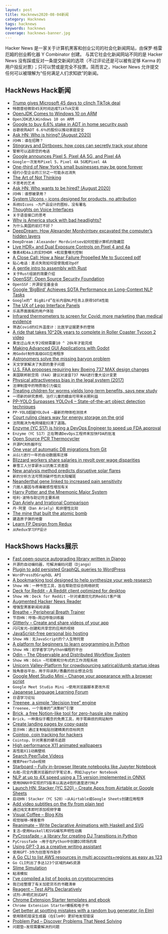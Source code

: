 ```yaml
---
layout: post
title: Hacknews2020-08-04新闻
category: Hacknews
tags: hacknews
keywords: hacknews
coverage: hacknews-banner.jpg
---
```


Hacker News 是一家关于计算机黑客和创业公司的社会化新闻网站，由保罗·格雷厄姆的创业孵化器 Y Combinator 创建。
与其它社会化新闻网站不同的是 Hacker News 没有踩或反对一条提交新闻的选项（不过评论还是可以被有足够 Karma 的用户投反对票）；只可以赞或是完全不投票。简而言之，Hacker News 允许提交任何可以被理解为“任何满足人们求知欲”的新闻。

## HackNews Hack新闻


- [Trump gives Microsoft 45 days to clinch TikTok deal](https://www.reuters.com/article/us-usa-tiktok-trump-exclusive-idUSKBN24Y0UD)
- `特朗普给微软45天时间达成TikTok交易`
- [OpenJDK Comes to Windows 10 on ARM](https://www.infoq.com/news/2020/08/openjdk-win10-arm)
- `OpenJDK进入Windows 10 on ARM`
- [Google to buy 6.6% stake in ADT in home security push](https://www.reuters.com/article/us-google-adt-stake-idUSKBN24Z1A6)
- `谷歌收购ADT 6.6％的股份以推动家庭安全`
- [Ask HN: Who is hiring? (August 2020)](item?id=24038520)
- `问HN：谁在招聘？ `
- [Stingrays and Dirtboxes: how cops can secretly track your phone](https://theintercept.com/2020/07/31/protests-surveillance-stingrays-dirtboxes-phone-tracking/)
- `警察可以追踪您的电话`
- [Google announces Pixel 5, Pixel 4A 5G, and Pixel 4A](https://www.theverge.com/2020/8/3/21352032/google-pixel-5-4a-5g-price-release-date-specs)
- `Google一次发布Pixel 5，Pixel 4A 5G和Pixel 4A`
- [One-third of New York’s small businesses may be gone forever](https://www.nytimes.com/2020/08/03/nyregion/nyc-small-businesses-closing-coronavirus.html)
- `纽约小型企业的三分之一可能永远消失`
- [The Art of Not Thinking](http://tiffanymatthe.com/not-thinking)
- `不思考的艺术`
- [Ask HN: Who wants to be hired? (August 2020)](item?id=24038518)
- `问HN：谁想被录用？ `
- [System UIcons – icons designed for products, no attribution](https://systemuicons.com/)
- `系统UIcons –为产品设计的图标，没有署名`
- [Thoughts on Voice Interfaces](https://www.ianbicking.org/blog/2020/08/thoughts-on-voice-interfaces.html)
- `关于语音接口的思考`
- [Why is America stuck with bad headlights?](https://www.caranddriver.com/features/columns/a33447381/why-is-america-stuck-with-bad-headlights/)
- `为什么美国的前灯不好？`
- [DeepDream: How Alexander Mordvintsev excavated the computer’s hidden layers](https://thereader.mitpress.mit.edu/deepdream-how-alexander-mordvintsev-excavated-the-computers-hidden-layers/)
- `DeepDream：Alexander Mordvintsev如何挖掘计算机的隐藏层`
- [Live HDR+ and Dual Exposure Controls on Pixel 4 and 4a](https://ai.googleblog.com/2020/08/live-hdr-and-dual-exposure-controls-on.html)
- `像素4和4a上的实时HDR +和双重曝光控制`
- [A Close Call: How a Near Failure Propelled Me to Succeed pdf](https://www.ams.org/journals/notices/202007/rnoti-p1007.pdf)
- `贴心电话：差点失败如何促使我成功pdf`
- [A gentle intro to assembly with Rust](https://lfn3.net/2020/08/03/a-gentle-intro-to-assembly-with-rust/)
- `关于Rust组装的简要介绍`
- [OpenSSF: Open Source Security Foundation](https://github.com/ossf)
- `OpenSSF：开源安全基金会`
- [Google ‘BigBird’ Achieves SOTA Performance on Long-Context NLP Tasks](https://syncedreview.com/2020/08/03/google-bigbird-achieves-sota-performance-on-long-context-nlp-tasks/)
- `Google的“ BigBird”在长内容NLP任务上获得SOTA性能`
- [The UX of Lego Interface Panels](https://www.designedbycave.co.uk/2020/LEGO-Interface-UX/)
- `乐高界面面板的用户体验`
- [Infrared thermometers to screen for Covid: more marketing than medical evidence](https://www.cebm.net/2020/08/screening-for-covid-19-with-infrared-thermometers-more-marketing-than-medical-evidence/)
- `筛选Covid的红外温度计：比医学证据更多的营销`
- [A ride that takes 10^20k years to complete in Roller Coaster Tycoon 2 video](https://www.youtube.com/watch?v=KVgoy_a_gWI)
- `乘坐过山车大亨2视频需要10 ^ 20k年才能完成`
- [Making Advanced GUI Applications with Godot](https://medium.com/swlh/what-makes-godot-engine-great-for-advance-gui-applications-b1cfb941df3b)
- `用Godot制作高级GUI应用程序`
- [Astronomers solve the missing baryon problem](https://astronomy.com/news/2020/06/half-the-matter-in-the-cosmos-was-missing-but-astronomers-found-it)
- `天文学家解决了失踪的重子问题`
- [U.S. FAA proposes requiring key Boeing 737 MAX design changes](https://www.reuters.com/article/us-boeing-737max-idUSKCN24Z2HK)
- `美国联邦航空局（FAA）建议对波音737 MAX进行重大设计变更`
- [Physical attractiveness bias in the legal system (2017)](https://www.thelawproject.com.au/insights/attractiveness-bias-in-the-legal-system)
- `法律制度中的物质吸引力偏见`
- [Treating children for worms yields long-term benefits, says new study](https://news.berkeley.edu/2020/08/03/treating-children-for-worms-yields-long-term-benefits-says-new-study/)
- `一项新的研究表明，治疗儿童的蠕虫可带来长期利益`
- [PP-YOLO Surpasses YOLOv4 – State-of-the-art object detection techniques](https://blog.roboflow.ai/pp-yolo-beats-yolov4-object-detection/)
- `PP-YOLO超越YOLOv4 –最新的物体检测技术`
- [Court ruling clears way for energy storage on the grid](https://www.forbes.com/sites/edhirs/2020/08/02/court-ruling-clears-way-for-energy-storage-on-the-grid-who-benefits/)
- `法院裁决为电网储能扫清了道路。`
- [Enzyme (YC S17) is hiring a DevOps Engineer to speed up FDA approval](https://angel.co/company/enzymecorp/jobs/921769-devops-internal-tooling-engineer)
- `Enzyme（YC S17）正在聘请DevOps工程师来加快FDA的批准`
- [Open Source PCR Thermocycler](https://openpcr.org/)
- `开源PCR热循环仪`
- [One year of automatic DB migrations from Git](https://abe-winter.github.io/2020/08/03/yr-of-git.html)
- `从Git进行一年的自动数据库迁移`
- [Blizzard workers share salaries in revolt over wage disparities](https://www.bloomberg.com/news/articles/2020-08-03/blizzard-workers-share-salaries-in-revolt-over-wage-disparities)
- `暴雪工人分享薪水以抗衡工资差距`
- [New analysis method predicts disruptive solar flares](https://phys.org/news/2020-07-analysis-method-disruptive-solar-flares.html)
- `新的分析方法可预测破坏性的太阳耀斑`
- [Neanderthal gene linked to increased pain sensitivity](https://www.nature.com/articles/d41586-020-02202-x)
- `穴居人基因与疼痛敏感性增加有关`
- [Harry Potter and the Mnemonic Major System](https://darkshadow.io/2020/07/09/harry-potter-and-the-mnemonic-major-system.html)
- `哈利·波特与助记符主要系统`
- [Dan Ariely and Irrational Comparison](https://brendancahill.io/brensblog/danariely)
- `丹·阿里（Dan Ariely）和非理性比较`
- [The mine that built the atomic bomb](https://www.bbc.com/future/article/20200803-the-forgotten-mine-that-built-the-atomic-bomb)
- `建造原子弹的地雷`
- [Learn FP Design from Redux](https://pitayan.com/posts/redux-fp-design/?ref=hackernews)
- `从Redux学习FP设计`


## HackShows Hacks展示

- [ Fast open-source autograding library written in Django](https://github.com/arthtyagi/judge)
- `开源的自动编码器，可解决编码问题（Django）`
- [ Plugin to add persisted GraphQL queries to WordPress](https://github.com/GraphQLAPI/graphql-api)
- `WordPress的GraphQL API`
- [ A bookmarking tool designed to help synthesize your web research](https://klobie.com)
- `Show HN：一种书签工具，旨在帮助您综合网络研究`
- [ Deck for Reddit – A Reddit client optimized for desktop](https://rdddeck.com)
- `Show HN：Deck for Reddit –针对桌面优化的Reddit客户端`
- [ Augmented Hacker News Reader](https://hacker-news.news/)
- `增强型黑客新闻阅读器`
- [ Breathe – Peripheral Breath Trainer](https://github.com/filipeisho/breathe/)
- `节目HN：呼吸–周边呼吸训练器`
- [ Glitterly – Create and share videos of your app](https://glitterly.app)
- `闪闪发光–创建和共享您的应用的视频`
- [ JavaScript-free personal bio hosting](https://plumebio.com)
- `Show HN：无JavaScript的个人生物托管`
- [ A platform for beginners to learn programming in Python](https://github.com/alexmojaki/futurecoder)
- `Show HN：初学者学习Python编程的平台`
- [ Odin – The Observable and Distributed Workflow System](https://github.com/theycallmemac/odin/blob/master/README.md)
- `Show HN：Odin –可观察和分布式的工作流程系统`
- [ Unicorn Valley-Platform for crowdsourcing satirical/dumb startup ideas](https://unicornvalley.xyz)
- `独角兽谷平台，用于将讽刺/愚蠢的创业想法众包`
- [ Google Meet Studio Mini – Change your appearance with a browser script](https://x-ing.space/mercator)
- `Google Meet Studio Mini –使用浏览器脚本更改外观`
- [ Japanese Language Learning Forum](https://questions.japanesecomplete.com)
- `日语学习论坛`
- [ Treenee, a simple “decision tree” engine](https://github.com/claudioc/treenee)
- `Treenee，一个简单的“决策树”引擎`
- [ Brick, a free Notion-like tool for zero-hassle site making](https://brick.do/)
- `Brick，一种类似于概念的免费工具，用于零麻烦的网站制作`
- [ Create landing pages by copy-paste](https://frontendor.com/)
- `显示HN：通过复制粘贴创建精美的目标网页`
- [ Cointop, coin tracking for hackers](https://cointop.sh/)
- `Cointop，针对黑客的硬币追踪`
- [ High performance X11 animated wallpapers](https://github.com/glouw/paperview)
- `高性能X11动画壁纸`
- [ Search PeerTube Videos](https://peertube-search.com)
- `搜索PeerTube视频`
- [ Starboard – Fully in-browser literate notebooks like Jupyter Notebook](https://starboard.gg)
- `右舷–完全内置浏览器的识字笔记本，例如Jupyter Notebook`
- [ NLP at up to 4X speed using a T5 version implemented in ONNX](https://kta.io/posts/onnx_t5)
- `使用ONNX中实现的T5版本以高达4倍的速度进行NLP`
- [Launch HN: Stacker (YC S20) – Create Apps from Airtable or Google Sheets](item?id=24037118)
- `启动HN：Stacker（YC S20）–从Airtable或Google Sheets创建应用程序`
- [ Add video subtitles on the fly from plain text](https://011.video/2020/08/03/burn-video-subtitles-on-the-fly-from-a-plain-text-file/)
- `通过纯文本即时添加视频字幕`
- [ Visual Coffee – Blog Kits](https://visual.coffee)
- `视觉咖啡–博客套件`
- [ Reanimate – Write Declarative Animations with Haskell and SVG](https://reanimate.github.io/)
- `复活–使用Haskell和SVG编写声明性动画`
- [ PyCrossfade – a library for creating DJ Transitions in Python](https://github.com/oguzhan-yilmaz/pyCrossfade)
- `PyCrossfade –用于在Python中创建DJ转场的库`
- [ Using GPT-3 as a creative writing assistant](https://www.youtube.com/watch?v=OcyBYfK6gfY)
- `使用GPT-3作为创意写作助手`
- [ A Go CLI to list AWS resources in multi accounts+regions as easy as 123](https://github.com/jckuester/awsls)
- `Go CLI列出了多达123个区域的AWS资源`
- [ Slime Simulation](https://verbilis.vercel.app/)
- `粘液模拟`
- [ I've compiled a list of books on cryptocurrencies](https://www.readthistwice.com/lists/best-cryptocurrency-books?s=hn)
- `我已经整理了有关加密货币的书籍清单`
- [ Reagent – Test APIs Declaratively](https://github.com/whytheplatypus/reagent)
- `试剂–声明式测试API`
- [ Chrome Extension Starter templates and ebook](https://chromeextensionkit.com/)
- `Chrome Extension Starter模板和电子书`
- [ Get better at spotting mistakes with a random bug generator (in Elm)](https://kickstartcoding.online/learn/articles/introducing-debug-trainer/)
- `使用随机错误生成器（在Elm中）更好地发现错误`
- [ Problem Pad – Discover Problems That Need Solving](item?id=24043982)
- `问题垫–发现需要解决的问题`

